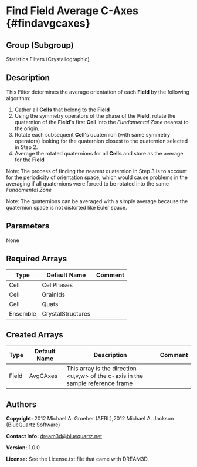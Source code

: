 Find Field Average C-Axes {#findavgcaxes}
======

## Group (Subgroup) ##
Statistics Filters (Crystallographic)

## Description ##
This Filter determines the average orientation of each **Field** by the following algorithm:

1. Gather all **Cells** that belong to the **Field**
2. Using the symmetry operators of the phase of the **Field**, rotate the quaternion of the **Field**'s first **Cell** into the *Fundamental Zone* nearest to the origin. 
3. Rotate each subsequent **Cell**'s quaternion (with same symmetry operators) looking for the quaternion closest to the quaternion selected in Step 2.
4. Average the rotated quaternions for all **Cells** and store as the average for the **Field**

Note: The process of finding the nearest quaternion in Step 3 is to account for the periodicity of orientation space, which would cause problems in the averaging if all quaternions were forced to be rotated into the same *Fundamental Zone* 

Note: The quaternions can be averaged with a simple average because the quaternion space is not distorted like Euler space.  

## Parameters ##
None

## Required Arrays ##

| Type | Default Name | Comment |
|------|--------------|---------|
| Cell | CellPhases |  |
| Cell | GrainIds |  |
| Cell | Quats |  |
| Ensemble | CrystalStructures |  |

## Created Arrays ##

| Type | Default Name | Description | Comment |
|------|--------------|---------|--------|
| Field | AvgCAxes | This array is the direction <u,v,w> of the c-axis in the sample reference frame |  |

## Authors ##

**Copyright:** 2012 Michael A. Groeber (AFRL),2012 Michael A. Jackson (BlueQuartz Software)

**Contact Info:** dream3d@bluequartz.net

**Version:** 1.0.0

**License:**  See the License.txt file that came with DREAM3D.



